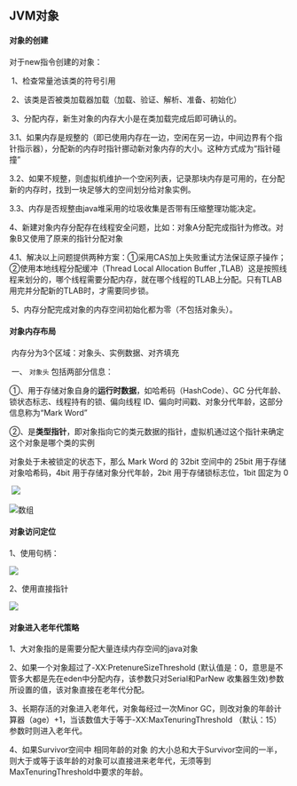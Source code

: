 ## JVM对象

#### 对象的创建

对于new指令创建的对象：

​	1、检查常量池该类的符号引用

​	2、该类是否被类加载器加载（加载、验证、解析、准备、初始化）

​	3、分配内存，新生对象的内存大小是在类加载完成后即可确认的。

​		3.1、如果内存是规整的（即已使用内存在一边，空闲在另一边，中间边界有个指针指示器），分配新的内存时指针挪动新对象内存的大小。这种方式成为“指针碰撞”

​		3.2、如果不规整，则虚拟机维护一个空闲列表，记录那块内存是可用的，在分配新的内存时，找到一块足够大的空间划分给对象实例。

​		3.3、内存是否规整由java堆采用的垃圾收集是否带有压缩整理功能决定。

​	4、新建对象内存分配存在线程安全问题，比如：对象A分配完成指针为修改。对象B又使用了原来的指针分配对象

​		4.1、解决以上问题提供两种方案：①采用CAS加上失败重试方法保证原子操作；②使用本地线程分配缓冲（Thread Local Allocation Buffer ,TLAB）这是按照线程来划分的，哪个线程需要分配内存，就在哪个线程的TLAB上分配。只有TLAB用完并分配新的TLAB时，才需要同步锁。

​	5、内存分配完成对象的内存空间初始化都为零（不包括对象头）。



#### 对象内存布局

​	内存分为3个区域：对象头、实例数据、对齐填充

​		一、 ```对象头``` 包括两部分信息：

​				①、用于存储对象自身的**运行时数据**，如哈希码（HashCode）、GC 分代年龄、锁状态标志、线程持有的锁、偏向线程 ID、偏向时间戳、对象分代年龄，这部分信息称为“Mark Word”

​				②、是**类型指针**，即对象指向它的类元数据的指针，虚拟机通过这个指针来确定这个对象是哪个类的实例



对象处于未被锁定的状态下，那么 Mark Word 的 32bit 空间中的 25bit 用于存储对象哈希码，4bit 用于存储对象分代年龄，2bit 用于存储锁标志位，1bit 固定为 0

​			![](E:\201320180110\source\image\32BitMarkWork.png)



![数组](E:\201320180110\source\image\32bitMarkWork2.png)



#### 对象访问定位

1、使用句柄：

![](E:\201320180110\source\image\ObjecBar.png)

2、使用直接指针

![](E:\201320180110\source\image\directRef.png)





#### 对象进入老年代策略

1、大对象指的是需要分配大量连续内存空间的java对象

2、如果一个对象超过了-XX:PretenureSizeThreshold (默认值是：0，意思是不管多大都是先在eden中分配内存，该参数只对Serial和ParNew 收集器生效)参数所设置的值，该对象直接在老年代分配。

3、长期存活的对象进入老年代，对象每经过一次Minor GC，则改对象的年龄计算器（age）+1，当该数值大于等于-XX:MaxTenuringThreshold （默认：15）参数时则进入老年代。

4、如果Survivor空间中 相同年龄的对象 的大小总和大于Survivor空间的一半，则大于或等于该年龄的对象可以直接进来老年代，无须等到MaxTenuringThreshold中要求的年龄。



